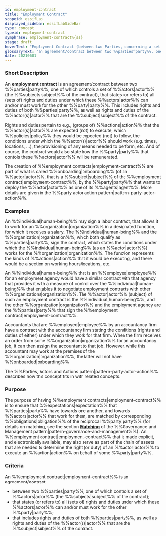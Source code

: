 ```yaml
---
id: employment-contract
title: "Employment Contract"
scopeid: essifLab
displayed_sidebar: essifLabSideBar
type: concept
typeid: employment-contract
symphrase: employment-contract%{ss}
stage: draft
hoverText: "Employment Contract (between two Parties, concerning a set of Actors): an agreement/contract between these Parties that states (or refers to) all (sets of) rights and duties under which the Actors (the Subjects of the contract), that are controlled by one Party, can and/or must work for the other Party."
glossaryText: "an agreement/contract between two %%parties^party%%, one of which controls a set of %%actors^actor%% (the %%subjects^subject%% of the contract), that states (or refers to) all (sets of) rights and duties under which these %%actors^actor%% can and/or must work for the other %%party^party%%."
date: 20210601
---
```


### Short Description

An **employment contract** is an agreement/contract between two %%parties|party%%, one of which controls a set of %%actors|actor%% (the %%subjects|subject%% of the contract), that states (or refers to) all (sets of) rights and duties under which these %%actors|actor%% can and/or must work for the other %%party|party%%. This includes rights and duties of both %%parties|party%%, as well as rights and duties of the %%actor(s)|actor%% that are the %%subject|subject%% of the contract.

Rights and duties pertain to e.g., (groups of) %%actions|action%% that the %%actor(s)|actor%% are expected (not) to execute, which %%policies|policy%% they would be expected (not) to follow, the conditions under which the %%actor(s)|actor%% should work (e.g. times, locations, ...), the provisioning of any means needed to perform, etc. And of course, the contract would also state how the %%party|party%% that contols these %%actors|actor%% will be remunerated.

The creation of %%employment contracts|employment-contract%% are part of what is called %%onboarding|onboarding%% (of an %%actor|actor%%, that is a %%subject|subject%% of the %%employment contract|employment-contract%%, by the %%party|party%% that wants to deploy the %%actor|actor%% as one of its %%agents|agent%%. More details are given in the %%party actor action pattern|pattern-party-actor-action%%.

### Examples

An %%individual|human-being%% may sign a labor contract, that allows it to work for an %%organization|organization%% in a designated function, for which it receives a salary. The %%individual|human-being%% and the %%organization|organization%%, which both qualify as %%parties|party%%, sign the contract, which states the conditions under which the %%individual|human-being%% (as an %%actor|actor%%) works for the %%organization|organization%%. The function represents the kinds of %%actions|action%% that it would be executing, and there would be a section on working hours/locations, etc.

An %%individual|human-being%% that is an %%employee|employee%% for an employment agency would have a similar contract with that agency that provides it with a measure of control over the %%individual|human-being%% that entables it to negotiate employment contracts with other %%organizations|organization%%. The %%actor|actor%% (subject) of such an employment contract is the %%individual|human-being%%, and the other %%organization|organization%% and the employment agency are the %%parties|party%% that sign the %%employment contract|employment-contract%%.

Accountants that are %%employed|employee%% by an accountancy firm have a contract with the accountancy firm stating the conditions (rights and duties of either) under which they work for that firm. When the firm receives an order from some %%organization|organization%% for an accountancy job, it can then assign the accountant to that job. However, while this accountant may work at the premises of the %%organization|organization%%, the latter will not have %%onboarded|onboarding%%

The %%Parties, Actors and Actions pattern|pattern-party-actor-action%% describes how this concept fits in with related concepts.

### Purpose
The purpose of having %%employment contracts|employment-contract%% is to ensure that %%expectations|expectation%% that %%parties|party%% have towards one another, and towards %%actors|actor%% that work for them, are matched by corresponding %%obligations|obligation%% of the reciprocal %%party|party%% (for details on matching, see the section **[Matching](pattern-governance-and-management#matching)** of the %%Governance and Management pattern|pattern-governance-and-management%%). An %%employment contract|employment-contract%% that is made explicit, and electronically available, may also serve as part of the chain of assets that are needed to determine the right (or duty) of an %%actor|actor%% to execute an %%action|action%% on behalf of some %%party|party%%.
### Criteria
An %%employment contract|employment-contract%% is an agreement/contract
- between two %%parties|party%%, one of which controls a set of %%actors|actor%% (the %%subjects|subject%% of the contract);
- that states (or refers to) all (sets of) rights and duties under which these %%actors|actor%% can and/or must work for the other %%party|party%%;
- that includes rights and duties of both %%parties|party%%, as well as rights and duties of the %%actor(s)|actor%% that are the %%subject|subject%% of the contract.